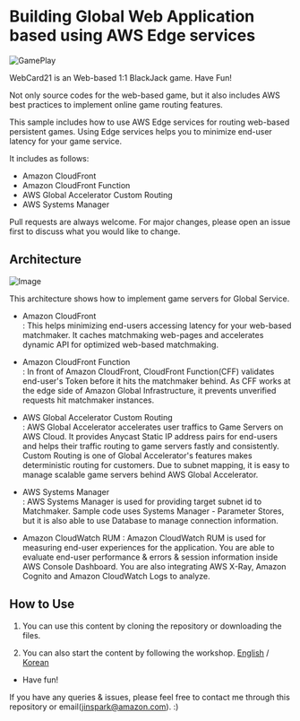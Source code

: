 # Building Global Web Application based using AWS Edge services

![GamePlay](https://d1zrwss8zuawdm.cloudfront.net/webcard21-play.png)

WebCard21 is an Web-based 1:1 BlackJack game. Have Fun!

Not only source codes for the web-based game, but it also includes AWS best practices to implement online game routing features.

This sample includes how to use AWS Edge services for routing web-based persistent games.
Using Edge services helps you to minimize end-user latency for your game service.

It includes as follows:

- Amazon CloudFront
- Amazon CloudFront Function
- AWS Global Accelerator Custom Routing
- AWS Systems Manager

Pull requests are always welcome. For major changes, please open an issue first to discuss what you would like to change.

## Architecture

![Image](https://d1zrwss8zuawdm.cloudfront.net/webcard21-architecture2.png)

This architecture shows how to implement game servers for Global Service.

- Amazon CloudFront    
 : This helps minimizing end-users accessing latency for your web-based matchmaker.
It caches matchmaking web-pages and accelerates dynamic API for optimized web-based matchmaking.

- Amazon CloudFront Function     
 : In front of Amazon CloudFront, CloudFront Function(CFF) validates end-user's Token before it hits the matchmaker behind. As CFF works at the edge side of Amazon Global Infrastructure, it prevents unverified requests hit matchmaker instances.

- AWS Global Accelerator Custom Routing      
 : AWS Global Accelerator accelerates user traffics to Game Servers on AWS Cloud. It provides Anycast Static IP address pairs for end-users and helps their traffic routing to game servers fastly and consistently. Custom Routing is one of Global Accelerator's features makes deterministic routing for customers. Due to subnet mapping, it is easy to manage scalable game servers behind AWS Global Accelerator.

- AWS Systems Manager       
 : AWS Systems Manager is used for providing target subnet id to Matchmaker. Sample code uses Systems Manager - Parameter Stores, but it is also able to use Database to manage connection information.

- Amazon CloudWatch RUM
 : Amazon CloudWatch RUM is used for measuring end-user experiences for the application. You are able to evaluate end-user performance & errors & session information inside AWS Console Dashboard. You are also integrating AWS X-Ray, Amazon Cognito and Amazon CloudWatch Logs to analyze.

## How to Use

1. You can use this content by cloning the repository or downloading the files.

2. You can also start the content by following the workshop. [English](https://jinspark-lab.github.io/aws-edge-sample/) / [Korean](https://jinspark-lab.github.io/aws-edge-sample/ko/)

- Have fun!

If you have any queries & issues, please feel free to contact me through this repository or email(jinspark@amazon.com). :) 
